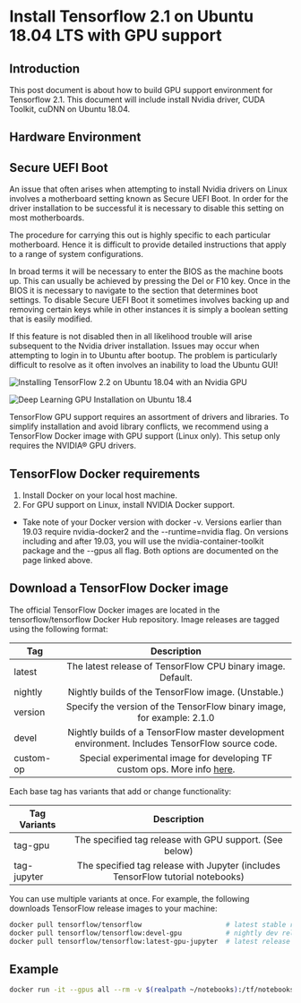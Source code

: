 # Install Tensorflow 2.1 on Ubuntu 18.04 LTS with GPU support

## Introduction
This post document is about how to build GPU support environment for Tensorflow 2.1. This document will include install Nvidia driver, CUDA Toolkit, cuDNN on Ubuntu 18.04.

## Hardware Environment

## Secure UEFI Boot

An issue that often arises when attempting to install Nvidia drivers on Linux involves a motherboard setting known as Secure UEFI Boot. In order for the driver installation to be successful it is necessary to disable this setting on most motherboards.

The procedure for carrying this out is highly specific to each particular motherboard. Hence it is difficult to provide detailed instructions that apply to a range of system configurations.

In broad terms it will be necessary to enter the BIOS as the machine boots up. This can usually be achieved by pressing the Del or F10 key. Once in the BIOS it is necessary to navigate to the section that determines boot settings. To disable Secure UEFI Boot it sometimes involves backing up and removing certain keys while in other instances it is simply a boolean setting that is easily modified.

If this feature is not disabled then in all likelihood trouble will arise subsequent to the Nvidia driver installation. Issues may occur when attempting to login in to Ubuntu after bootup. The problem is particularly difficult to resolve as it often involves an inability to load the Ubuntu GUI!

![Installing TensorFlow 2.2 on Ubuntu 18.04 with an Nvidia GPU](https://www.quantstart.com/articles/installing-tensorflow-22-on-ubuntu-1804-with-an-nvidia-gpu/)

![Deep Learning GPU Installation on Ubuntu 18.4](https://towardsdatascience.com/deep-learning-gpu-installation-on-ubuntu-18-4-9b12230a1d31)

TensorFlow GPU support requires an assortment of drivers and libraries. To simplify installation and avoid library conflicts, we recommend using a TensorFlow Docker image with GPU support (Linux only). This setup only requires the NVIDIA® GPU drivers.

## TensorFlow Docker requirements
1. Install Docker on your local host machine.
2. For GPU support on Linux, install NVIDIA Docker support.
+ Take note of your Docker version with docker -v. Versions earlier than 19.03 require nvidia-docker2 and the --runtime=nvidia flag. On versions including and after 19.03, you will use the nvidia-container-toolkit package and the --gpus all flag. Both options are documented on the page linked above.

## Download a TensorFlow Docker image
The official TensorFlow Docker images are located in the tensorflow/tensorflow Docker Hub repository. Image releases are tagged using the following format:

| Tag | Description |
| --- |:-----------:|
| latest | The latest release of TensorFlow CPU binary image. Default.|
| nightly | Nightly builds of the TensorFlow image. (Unstable.) |
| version | Specify the version of the TensorFlow binary image, for example: 2.1.0 |
| devel | Nightly builds of a TensorFlow master development environment. Includes TensorFlow source code.|
| custom-op | Special experimental image for developing TF custom ops. More info [here](https://github.com/tensorflow/custom-op).

Each base tag has variants that add or change functionality:

| Tag Variants | Description |
| ------------ |:-----------:|
| tag-gpu      | The specified tag release with GPU support. (See below) |
| tag-jupyter  | The specified tag release with Jupyter (includes TensorFlow tutorial notebooks) |

You can use multiple variants at once. For example, the following downloads TensorFlow release images to your machine:

```bash
docker pull tensorflow/tensorflow                     # latest stable release
docker pull tensorflow/tensorflow:devel-gpu           # nightly dev release w/ GPU support
docker pull tensorflow/tensorflow:latest-gpu-jupyter  # latest release w/ GPU support and Jupyter

```

## Example
```bash
docker run -it --gpus all --rm -v $(realpath ~/notebooks):/tf/notebooks -p 8888:8888 tensorflow/tensorflow:latest-gpu-jupyter
```

